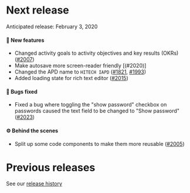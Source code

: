 # Next release

Anticipated release: February 3, 2020

#### 🚀 New features

- Changed activity goals to activity objectives and key results (OKRs) ([#2007])
- Make autosave more screen-reader friendly [(#2020)]
- Changed the APD name to `HITECH IAPD` ([#1821], [#1993])
- Added loading state for rich text editor ([#2015])

#### 🐛 Bugs fixed

- Fixed a bug where toggling the "show password" checkbox on passwords caused the text field to be changed to "Show password" ([#2023])

#### ⚙️ Behind the scenes

- Split up some code components to make them more reusable ([#2005])

# Previous releases

See our [release history](https://github.com/18F/cms-hitech-apd/releases)

[#2007]: https://github.com/18F/cms-hitech-apd/issues/2007
[#1821]: https://github.com/18F/cms-hitech-apd/issues/1821
[#1993]: https://github.com/18F/cms-hitech-apd/issues/199
[#2015]: https://github.com/18F/cms-hitech-apd/pull/2015
[#2023]: https://github.com/18F/cms-hitech-apd/issues/2023
[#2020]: https://github.com/18F/cms-hitech-apd/pull/2028
[#2005]: https://github.com/18F/cms-hitech-apd/issues/2005
